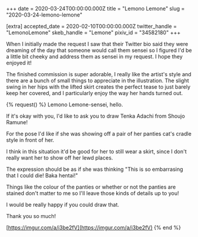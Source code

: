 +++
date = 2020-03-24T00:00:00.000Z
title = "Lemono Lemone"
slug = "2020-03-24-lemono-lemone"

[extra]
accepted_date = 2020-02-10T00:00:00.000Z
twitter_handle = "LemonoLemone"
skeb_handle = "Lemone"
pixiv_id = "34582180"
+++

When I initially made the request I saw that their Twitter bio said they were dreaming of the day that someone would call them sensei so I figured I'd be a little bit cheeky and address them as sensei in my request. I hope they enjoyed it!

The finished commission is super adorable, I really like the artist's style and there are a bunch of small things to appreciate in the illustration. The slight swing in her hips with the lifted skirt creates the perfect tease to just barely keep her covered, and I particularly enjoy the way her hands turned out.

{% request() %}
Lemono Lemone-sensei, hello.

If it's okay with you, I'd like to ask you to draw Tenka Adachi from Shoujo Ramune!

For the pose I'd like if she was showing off a pair of her panties cat's cradle style in front of her.

I think in this situation it'd be good for her to still wear a skirt, since I don't really want her to show off her lewd places.

The expression should be as if she was thinking "This is so embarrasing that I could die! Baka hentai!"

Things like the colour of the panties or whether or not the panties are stained don't matter to me so I'll leave those kinds of details up to you!

I would be really happy if you could draw that.

Thank you so much!

[https://imgur.com/a/i3be2fV](https://imgur.com/a/i3be2fV)
{% end %}